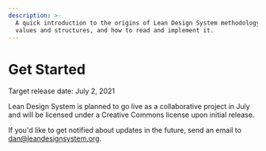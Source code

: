 ```yaml
---
description: >-
  A quick introduction to the origins of Lean Design System methodology, its
  values and structures, and how to read and implement it.
---
```


# Get Started

Target release date: July 2, 2021

Lean Design System is planned to go live as a collaborative project in July and will be licensed under a Creative Commons license upon initial release.

If you'd like to get notified about updates in the future, send an email to dan@leandesignsystem.org.

